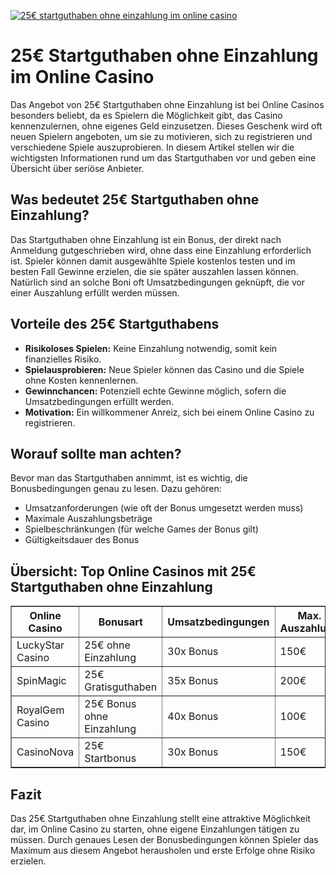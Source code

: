 [![25€ startguthaben ohne einzahlung im online casino](https://123-caf.pages.dev/gitsignup.png)](https://vrmoo.ru/Bt82HjjY)

<h1>25€ Startguthaben ohne Einzahlung im Online Casino</h1> <p>Das Angebot von 25€ Startguthaben ohne Einzahlung ist bei Online Casinos besonders beliebt, da es Spielern die Möglichkeit gibt, das Casino kennenzulernen, ohne eigenes Geld einzusetzen. Dieses Geschenk wird oft neuen Spielern angeboten, um sie zu motivieren, sich zu registrieren und verschiedene Spiele auszuprobieren. In diesem Artikel stellen wir die wichtigsten Informationen rund um das Startguthaben vor und geben eine Übersicht über seriöse Anbieter.</p>  <h2>Was bedeutet 25€ Startguthaben ohne Einzahlung?</h2> <p>Das Startguthaben ohne Einzahlung ist ein Bonus, der direkt nach Anmeldung gutgeschrieben wird, ohne dass eine Einzahlung erforderlich ist. Spieler können damit ausgewählte Spiele kostenlos testen und im besten Fall Gewinne erzielen, die sie später auszahlen lassen können. Natürlich sind an solche Boni oft Umsatzbedingungen geknüpft, die vor einer Auszahlung erfüllt werden müssen.</p>  <h2>Vorteile des 25€ Startguthabens</h2> <ul>   <li><strong>Risikoloses Spielen:</strong> Keine Einzahlung notwendig, somit kein finanzielles Risiko.</li>   <li><strong>Spielausprobieren:</strong> Neue Spieler können das Casino und die Spiele ohne Kosten kennenlernen.</li>   <li><strong>Gewinnchancen:</strong> Potenziell echte Gewinne möglich, sofern die Umsatzbedingungen erfüllt werden.</li>   <li><strong>Motivation:</strong> Ein willkommener Anreiz, sich bei einem Online Casino zu registrieren.</li> </ul>  <h2>Worauf sollte man achten?</h2> <p>Bevor man das Startguthaben annimmt, ist es wichtig, die Bonusbedingungen genau zu lesen. Dazu gehören:</p> <ul>   <li>Umsatzanforderungen (wie oft der Bonus umgesetzt werden muss)</li>   <li>Maximale Auszahlungsbeträge</li>   <li>Spielbeschränkungen (für welche Games der Bonus gilt)</li>   <li>Gültigkeitsdauer des Bonus</li> </ul>  <h2>Übersicht: Top Online Casinos mit 25€ Startguthaben ohne Einzahlung</h2> <table border="1" cellpadding="8" cellspacing="0">   <thead>     <tr>       <th>Online Casino</th>       <th>Bonusart</th>       <th>Umsatzbedingungen</th>       <th>Max. Auszahlung</th>     </tr>   </thead>   <tbody>     <tr>       <td>LuckyStar Casino</td>       <td>25€ ohne Einzahlung</td>       <td>30x Bonus</td>       <td>150€</td>     </tr>     <tr>       <td>SpinMagic</td>       <td>25€ Gratisguthaben</td>       <td>35x Bonus</td>       <td>200€</td>     </tr>     <tr>       <td>RoyalGem Casino</td>       <td>25€ Bonus ohne Einzahlung</td>       <td>40x Bonus</td>       <td>100€</td>     </tr>     <tr>       <td>CasinoNova</td>       <td>25€ Startbonus</td>       <td>30x Bonus</td>       <td>150€</td>     </tr>   </tbody> </table>  <h2>Fazit</h2> <p>Das 25€ Startguthaben ohne Einzahlung stellt eine attraktive Möglichkeit dar, im Online Casino zu starten, ohne eigene Einzahlungen tätigen zu müssen. Durch genaues Lesen der Bonusbedingungen können Spieler das Maximum aus diesem Angebot herausholen und erste Erfolge ohne Risiko erzielen.</p>